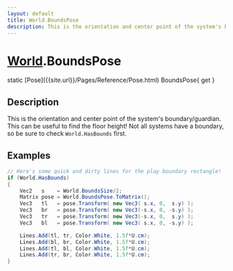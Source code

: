 ```yaml
---
layout: default
title: World.BoundsPose
description: This is the orientation and center point of the system's boundary/guardian. This can be useful to find the floor height! Not all systems have a boundary, so be sure to check World.HasBounds first.
---
```

# [World]({{site.url}}/Pages/Reference/World.html).BoundsPose

<div class='signature' markdown='1'>
static [Pose]({{site.url}}/Pages/Reference/Pose.html) BoundsPose{ get }
</div>

## Description
This is the orientation and center point of the system's
boundary/guardian. This can be useful to find the floor height!
Not all systems have a boundary, so be sure to check
`World.HasBounds` first.


## Examples

```csharp
// Here's some quick and dirty lines for the play boundary rectangle!
if (World.HasBounds)
{
	Vec2   s    = World.BoundsSize/2;
	Matrix pose = World.BoundsPose.ToMatrix();
	Vec3   tl   = pose.Transform( new Vec3( s.x, 0,  s.y) );
	Vec3   br   = pose.Transform( new Vec3(-s.x, 0, -s.y) );
	Vec3   tr   = pose.Transform( new Vec3(-s.x, 0,  s.y) );
	Vec3   bl   = pose.Transform( new Vec3( s.x, 0, -s.y) );

	Lines.Add(tl, tr, Color.White, 1.5f*U.cm);
	Lines.Add(bl, br, Color.White, 1.5f*U.cm);
	Lines.Add(tl, bl, Color.White, 1.5f*U.cm);
	Lines.Add(tr, br, Color.White, 1.5f*U.cm);
}
```


